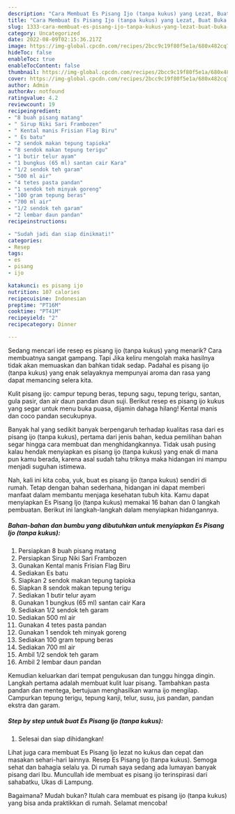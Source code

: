 ```yaml
---
description: "Cara Membuat Es Pisang Ijo (tanpa kukus) yang Lezat, Buat Buka Puasa Enak Banget"
title: "Cara Membuat Es Pisang Ijo (tanpa kukus) yang Lezat, Buat Buka Puasa Enak Banget"
slug: 1333-cara-membuat-es-pisang-ijo-tanpa-kukus-yang-lezat-buat-buka-puasa-enak-banget
category: Uncategorized
date: 2022-08-09T02:15:36.217Z
image: https://img-global.cpcdn.com/recipes/2bcc9c19f80f5e1a/680x482cq70/es-pisang-ijo-tanpa-kukus-foto-resep-utama.jpg
hideToc: false
enableToc: true
enableTocContent: false
thumbnail: https://img-global.cpcdn.com/recipes/2bcc9c19f80f5e1a/680x482cq70/es-pisang-ijo-tanpa-kukus-foto-resep-utama.jpg
cover: https://img-global.cpcdn.com/recipes/2bcc9c19f80f5e1a/680x482cq70/es-pisang-ijo-tanpa-kukus-foto-resep-utama.jpg
author: Admin
authorAv: notfound
ratingvalue: 4.2
reviewcount: 19
recipeingredient:
- "8 buah pisang matang"
- " Sirup Niki Sari Frambozen"
- " Kental manis Frisian Flag Biru"
- " Es batu"
- "2 sendok makan tepung tapioka"
- "8 sendok makan tepung terigu"
- "1 butir telur ayam"
- "1 bungkus (65 ml) santan cair Kara"
- "1/2 sendok teh garam"
- "500 ml air"
- "4 tetes pasta pandan"
- "1 sendok teh minyak goreng"
- "100 gram tepung beras"
- "700 ml air"
- "1/2 sendok teh garam"
- "2 lembar daun pandan"
recipeinstructions:

- "Sudah jadi dan siap dinikmati!"
categories:
- Resep
tags:
- es
- pisang
- ijo

katakunci: es pisang ijo 
nutrition: 107 calories
recipecuisine: Indonesian
preptime: "PT16M"
cooktime: "PT41M"
recipeyield: "2"
recipecategory: Dinner

---
```



Sedang mencari ide resep es pisang ijo (tanpa kukus) yang menarik? Cara membuatnya sangat gampang. Tapi Jika keliru mengolah maka hasilnya tidak akan memuaskan dan bahkan tidak sedap. Padahal es pisang ijo (tanpa kukus) yang enak selayaknya mempunyai aroma dan rasa yang dapat memancing selera kita.


Kulit pisang ijo: campur tepung beras, tepung sagu, tepung terigu, santan, gula pasir, dan air daun pandan daun suji. Berikut resep es pisang ijo kukus yang segar untuk menu buka puasa, dijamin dahaga hilang! Kental manis dan coco pandan secukupnya.

Banyak hal yang sedikit banyak berpengaruh terhadap kualitas rasa dari es pisang ijo (tanpa kukus), pertama dari jenis bahan, kedua pemilihan bahan segar hingga cara membuat dan menghidangkannya. Tidak usah pusing kalau hendak menyiapkan es pisang ijo (tanpa kukus) yang enak di mana pun kamu berada, karena asal sudah tahu triknya maka hidangan ini mampu menjadi suguhan istimewa.


Nah, kali ini kita coba, yuk, buat es pisang ijo (tanpa kukus) sendiri di rumah. Tetap dengan bahan sederhana, hidangan ini dapat memberi manfaat dalam membantu menjaga kesehatan tubuh kita. Kamu dapat menyiapkan Es Pisang Ijo (tanpa kukus) memakai 16 bahan dan 0 langkah pembuatan. Berikut ini langkah-langkah dalam menyiapkan hidangannya.

<!--inarticleads1-->

##### Bahan-bahan dan bumbu yang dibutuhkan untuk menyiapkan Es Pisang Ijo (tanpa kukus):

1. Persiapkan 8 buah pisang matang
1. Persiapkan  Sirup Niki Sari Frambozen
1. Gunakan  Kental manis Frisian Flag Biru
1. Sediakan  Es batu
1. Siapkan 2 sendok makan tepung tapioka
1. Siapkan 8 sendok makan tepung terigu
1. Sediakan 1 butir telur ayam
1. Gunakan 1 bungkus (65 ml) santan cair Kara
1. Sediakan 1/2 sendok teh garam
1. Sediakan 500 ml air
1. Gunakan 4 tetes pasta pandan
1. Gunakan 1 sendok teh minyak goreng
1. Sediakan 100 gram tepung beras
1. Sediakan 700 ml air
1. Ambil 1/2 sendok teh garam
1. Ambil 2 lembar daun pandan


Kemudian keluarkan dari tempat pengukusan dan tunggu hingga dingin. Langkah pertama adalah membuat kulit luar pisang. Tambahkan pasta pandan dan mentega, bertujuan menghasilkan warna ijo mengilap. Campurkan tepung terigu, tepung kanji, telur, susu, jus pandan, pandan ekstra dan garam. 

<!--inarticleads2-->

##### Step by step untuk buat Es Pisang Ijo (tanpa kukus):


1. Selesai dan siap dihidangkan!

Lihat juga cara membuat Es Pisang Ijo lezat no kukus dan cepat dan masakan sehari-hari lainnya. Resep Es Pisang Ijo (tanpa kukus). Semoga sehat dan bahagia selalu ya. Di rumah saya sedang ada lumayan banyak pisang dari Ibu. Muncullah ide membuat es pisang ijo terinspirasi dari sahabatku, Ukas di Lampung. 

Bagaimana? Mudah bukan? Itulah cara membuat es pisang ijo (tanpa kukus) yang bisa anda praktikkan di rumah. Selamat mencoba!

